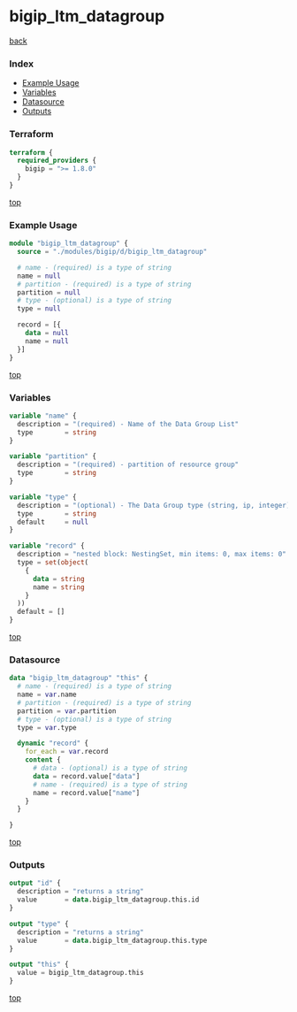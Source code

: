 # bigip_ltm_datagroup

[back](../bigip.md)

### Index

- [Example Usage](#example-usage)
- [Variables](#variables)
- [Datasource](#datasource)
- [Outputs](#outputs)

### Terraform

```terraform
terraform {
  required_providers {
    bigip = ">= 1.8.0"
  }
}
```

[top](#index)

### Example Usage

```terraform
module "bigip_ltm_datagroup" {
  source = "./modules/bigip/d/bigip_ltm_datagroup"

  # name - (required) is a type of string
  name = null
  # partition - (required) is a type of string
  partition = null
  # type - (optional) is a type of string
  type = null

  record = [{
    data = null
    name = null
  }]
}
```

[top](#index)

### Variables

```terraform
variable "name" {
  description = "(required) - Name of the Data Group List"
  type        = string
}

variable "partition" {
  description = "(required) - partition of resource group"
  type        = string
}

variable "type" {
  description = "(optional) - The Data Group type (string, ip, integer)"
  type        = string
  default     = null
}

variable "record" {
  description = "nested block: NestingSet, min items: 0, max items: 0"
  type = set(object(
    {
      data = string
      name = string
    }
  ))
  default = []
}
```

[top](#index)

### Datasource

```terraform
data "bigip_ltm_datagroup" "this" {
  # name - (required) is a type of string
  name = var.name
  # partition - (required) is a type of string
  partition = var.partition
  # type - (optional) is a type of string
  type = var.type

  dynamic "record" {
    for_each = var.record
    content {
      # data - (optional) is a type of string
      data = record.value["data"]
      # name - (required) is a type of string
      name = record.value["name"]
    }
  }

}
```

[top](#index)

### Outputs

```terraform
output "id" {
  description = "returns a string"
  value       = data.bigip_ltm_datagroup.this.id
}

output "type" {
  description = "returns a string"
  value       = data.bigip_ltm_datagroup.this.type
}

output "this" {
  value = bigip_ltm_datagroup.this
}
```

[top](#index)